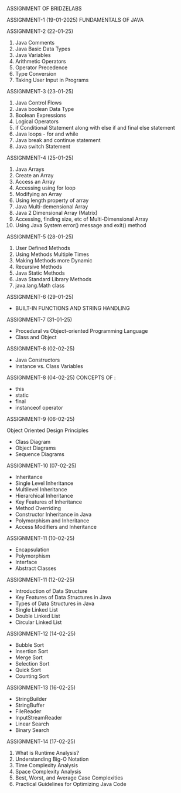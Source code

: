 ASSIGNMENT OF BRIDZELABS

ASSIGNMENT-1 (19-01-2025)
FUNDAMENTALS OF JAVA 

ASSIGNMENT-2 (22-01-25)
1. Java Comments
2. Java Basic Data Types
3. Java Variables
4. Arithmetic Operators
5. Operator Precedence
6. Type Conversion
7. Taking User Input in Programs

ASSIGNMENT-3 (23-01-25)
1. Java Control Flows
2. Java boolean Data Type
3. Boolean Expressions
4. Logical Operators
5. if Conditional Statement along with else if and final else statement
6. Java loops - for and while
7. Java break and continue statement
8. Java switch Statement

ASSIGNMENT-4 (25-01-25)
1. Java Arrays
2. Create an Array
3. Access an Array
4. Accessing using for loop
5. Modifying an Array
6. Using length property of array
7. Java Multi-demensional Array
8. Java 2 Dimensional Array (Matrix)
9. Accessing, finding size, etc of Multi-Dimensional Array
10. Using Java System error() message and exit() method

ASSIGNMENT-5 (28-01-25)
1. User Defined Methods
2. Using Methods Multiple Times
3. Making Methods more Dynamic
4. Recursive Methods
5. Java Static Methods
6. Java Standard Library Methods
7. java.lang.Math class

ASSIGNMENT-6 (29-01-25)
- BUILT-IN FUNCTIONS AND STRING HANDLING 

ASSIGNMENT-7 (31-01-25)
- Procedural vs Object-oriented Programming Language
- Class and Object

ASSIGNMENT-8 (02-02-25)
- Java Constructors
- Instance vs. Class Variables

ASSIGNMENT-8 (04-02-25)
CONCEPTS OF :
- this
- static
- final
- instanceof operator

ASSIGNMENT-9 (06-02-25)

Object Oriented Design Principles
- Class Diagram
- Object Diagrams
- Sequence Diagrams


ASSIGNMENT-10 (07-02-25)

- Inheritance
- Single Level Inheritance
- Multilevel Inheritance
- Hierarchical Inheritance
- Key Features of Inheritance
- Method Overriding
- Constructor Inheritance in Java
- Polymorphism and Inheritance
- Access Modifiers and Inheritance


ASSIGNMENT-11 (10-02-25)

- Encapsulation
- Polymorphism 
- Interface
- Abstract Classes


ASSIGNMENT-11 (12-02-25)

- Introduction of Data Structure 
- Key Features of Data Structures in Java
- Types of Data Structures in Java
- Single Linked List
- Double Linked List
- Circular Linked List

ASSIGNMENT-12 (14-02-25)

- Bubble Sort
- Insertion Sort
- Merge Sort
- Selection Sort
- Quick Sort  
- Counting Sort


ASSIGNMENT-13 (16-02-25)

- StringBuilder
- StringBuffer
- FileReader
- InputStreamReader
- Linear Search 
- Binary Search

ASSIGNMENT-14 (17-02-25)

1. What is Runtime Analysis?
2. Understanding Big-O Notation
3. Time Complexity Analysis
4. Space Complexity Analysis
5. Best, Worst, and Average Case Complexities
6. Practical Guidelines for Optimizing Java Code
